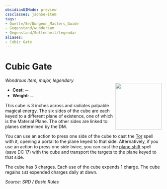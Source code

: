 ```yaml
---
obsidianUIMode: preview
cssclasses: json5e-item
tags:
- Quelle/5e/Dungeon_Masters_Guide
- Gegenstand/wundersam
- Gegenstand/Seltenheit/legendär
aliases:
- Cubic Gate
---
```

# Cubic Gate
*Wondrous Item, major, legendary*  
<img src="Gegenstände/cubic-gate.webp" align="right" width="150">

- **Cost**: ⏤
- **Weight**: ⏤

This cube is 3 inches across and radiates palpable magical energy. The six sides of the cube are each keyed to a different plane of existence, one of which is the Material Plane. The other sides are linked to planes determined by the DM.

You can use an action to press one side of the cube to cast the [Tor](../Zauber/Tor.md) spell with it, opening a portal to the plane keyed to that side. Alternatively, if you use an action to press one side twice, you can cast the [plane shift](../Zauber/Ebenenwechsel.md) spell (save DC 17) with the cube and transport the targets to the plane keyed to that side.

The cube has 3 charges. Each use of the cube expends 1 charge. The cube regains `1d3` expended charges daily at dawn.

*Source: SRD / Basic Rules*